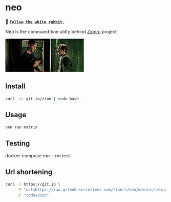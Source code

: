 # neo

🐇 **[`Follow the white rabbit.`](https://dev.to/francescobianco/matrix-public-task-runner-1ek2)**

Neo is the command-line utilty behind [Zionrc](https://zionrc.github.io) project.

![neo](neo.gif)

## Install

```bash
curl -sL git.io/zion | sudo bash -
```

## Usage

```bash
neo run matrix
```

## Testing

docker-compose run --rm test

## Url shortening

```bash
curl -i https://git.io \
     -F "url=https://raw.githubusercontent.com/zionrc/neo/master/setup.sh" \
     -F "code=zion"
```
